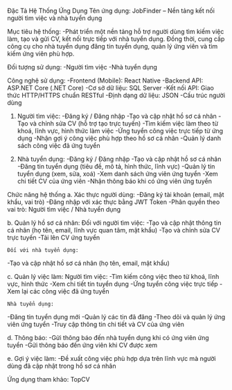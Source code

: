 Đặc Tả Hệ Thống Ứng Dụng
Tên ứng dụng:
JobFinder – Nền tảng kết nối người tìm việc và nhà tuyển dụng

Mục tiêu hệ thống:
-Phát triển một nền tảng hỗ trợ người dùng tìm kiếm việc làm, tạo và gửi CV, kết nối trực tiếp với nhà tuyển dụng. Đồng thời, cung cấp công cụ cho nhà tuyển dụng đăng tin tuyển dụng, quản lý ứng viên và tìm kiếm ứng viên phù hợp.

Đối tượng sử dụng:
-Người tìm việc
-Nhà tuyển dụng

Công nghệ sử dụng:
-Frontend (Mobile): React Native
-Backend API: ASP.NET Core (.NET Core)
-Cơ sở dữ liệu: SQL Server
-Kết nối API: Giao thức HTTP/HTTPS chuẩn RESTful
-Định dạng dữ liệu: JSON
-Cấu trúc người dùng

1. Người tìm việc:
-Đăng ký / Đăng nhập
-Tạo và cập nhật hồ sơ cá nhân
-Tạo và chỉnh sửa CV (hỗ trợ tạo trực tuyến)
-Tìm kiếm việc làm theo từ khoá, lĩnh vực, hình thức làm việc
-Ứng tuyển công việc trực tiếp từ ứng dụng
-Nhận gợi ý công việc phù hợp theo hồ sơ cá nhân
-Quản lý danh sách công việc đã ứng tuyển

2. Nhà tuyển dụng:
-Đăng ký / Đăng nhập
-Tạo và cập nhật hồ sơ cá nhân
-Đăng tin tuyển dụng (tiêu đề, mô tả, hình thức, lĩnh vực)
-Quản lý tin tuyển dụng (xem, sửa, xoá)
-Xem danh sách ứng viên ứng tuyển
-Xem chi tiết CV của ứng viên
-Nhận thông báo khi có ứng viên ứng tuyển

Chức năng hệ thống
a. Xác thực người dùng:
-Đăng ký tài khoản (email, mật khẩu, vai trò)
-Đăng nhập với xác thực bằng JWT Token
-Phân quyền theo vai trò: Người tìm việc / Nhà tuyển dụng

b. Quản lý hồ sơ cá nhân:
    Đối với người tìm việc:
-Tạo và cập nhật thông tin cá nhân (họ tên, email, lĩnh vực quan tâm, mật khẩu)
-Tạo và chỉnh sửa CV trực tuyến
-Tải lên CV ứng tuyển

    Đối với nhà tuyển dụng:
-Tạo và cập nhật hồ sơ cá nhân (họ tên, email, mật khẩu)

c. Quản lý việc làm:
    Người tìm việc:
-Tìm kiếm công việc theo từ khoá, lĩnh vực, hình thức
-Xem chi tiết tin tuyển dụng
-Ứng tuyển công việc trực tiếp
-Xem lại các công việc đã ứng tuyển

    Nhà tuyển dụng:
-Đăng tin tuyển dụng mới
-Quản lý các tin đã đăng
-Theo dõi và quản lý ứng viên ứng tuyển
-Truy cập thông tin chi tiết và CV của ứng viên

d. Thông báo:
-Gửi thông báo đến nhà tuyển dụng khi có ứng viên ứng tuyển
-Gửi thông báo đến ứng viên khi CV được xem

e. Gợi ý việc làm:
-Đề xuất công việc phù hợp dựa trên lĩnh vực mà người dùng đã cập nhật trong hồ sơ cá nhân

Ứng dụng tham khảo:
TopCV
